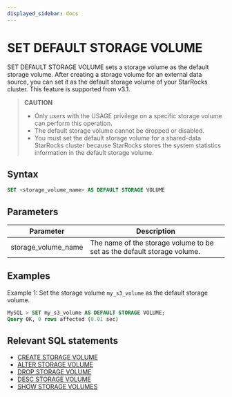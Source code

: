 ```yaml
---
displayed_sidebar: docs
---
```


# SET DEFAULT STORAGE VOLUME

SET DEFAULT STORAGE VOLUME sets a storage volume as the default storage volume. After creating a storage volume for an external data source, you can set it as the default storage volume of your StarRocks cluster. This feature is supported from v3.1.

> **CAUTION**
>
> - Only users with the USAGE privilege on a specific storage volume can perform this operation.
> - The default storage volume cannot be dropped or disabled.
> - You must set the default storage volume for a shared-data StarRocks cluster because StarRocks stores the system statistics information in the default storage volume.

## Syntax

```SQL
SET <storage_volume_name> AS DEFAULT STORAGE VOLUME
```

## Parameters

| **Parameter**       | **Description**                                              |
| ------------------- | ------------------------------------------------------------ |
| storage_volume_name | The name of the storage volume to be set as the default storage volume. |

## Examples

Example 1: Set the storage volume `my_s3_volume` as the default storage volume.

```SQL
MySQL > SET my_s3_volume AS DEFAULT STORAGE VOLUME;
Query OK, 0 rows affected (0.01 sec)
```

## Relevant SQL statements

- [CREATE STORAGE VOLUME](CREATE_STORAGE_VOLUME.md)
- [ALTER STORAGE VOLUME](ALTER_STORAGE_VOLUME.md)
- [DROP STORAGE VOLUME](DROP_STORAGE_VOLUME.md)
- [DESC STORAGE VOLUME](DESC_STORAGE_VOLUME.md)
- [SHOW STORAGE VOLUMES](SHOW_STORAGE_VOLUMES.md)
